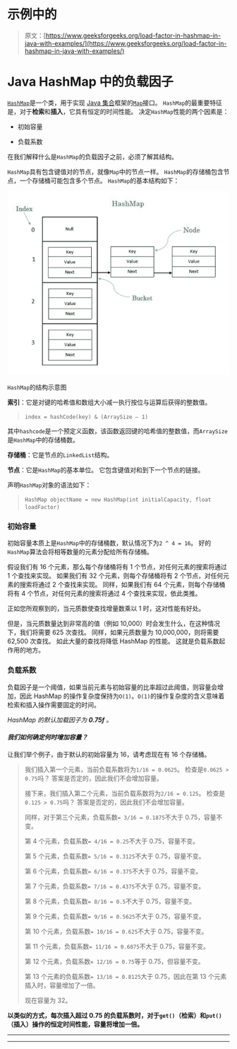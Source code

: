 # 示例中的

> 原文：[https://www.geeksforgeeks.org/load-factor-in-hashmap-in-java-with-examples/](https://www.geeksforgeeks.org/load-factor-in-hashmap-in-java-with-examples/)

# Java HashMap 中的负载因子

[`HashMap`](http://www.geeksforgeeks.org/java-util-hashmap-in-java/)是一个类，用于实现 [Java 集合](https://www.geeksforgeeks.org/collections-in-java-2/)框架的[`Map`](https://www.geeksforgeeks.org/map-interface-java-examples/)接口。 `HashMap`的最重要特征是，对于**检索**和**插入**，它具有恒定的时间性能。 决定`HashMap`性能的两个因素是：

*   初始容量

*   负载系数

在我们解释什么是`HashMap`的负载因子之前，必须了解其结构。

`HashMap`具有包含键值对的节点，就像`Map`中的节点一样。 `HashMap`的存储桶包含节点，一个存储桶可能包含多个节点。 `HashMap`的基本结构如下：

![](img/4df90025256ed5d6298299813e948569.png)

`HashMap`的结构示意图

**索引**：它是对键的哈希值和数组大小减一执行按位与运算后获得的整数值。

> `index = hashCode(key) & (ArraySize – 1)`

其中`hashcode`是一个预定义函数，该函数返回键的哈希值的整数值，而`ArraySize`是`HashMap`中的存储桶数。

**存储桶**：它是节点的`LinkedList`结构。

**节点**：它是`HashMap`的基本单位。 它包含键值对和到下一个节点的链接。

声明`HashMap`对象的语法如下：

> `HashMap objectName = new HashMap(int initialCapacity, float loadFactor)`

### 初始容量

初始容量本质上是`HashMap`中的存储桶数，默认情况下为`2 ^ 4 = 16`。 好的`HashMap`算法会将相等数量的元素分配给所有存储桶。

假设我们有 16 个元素，那么每个存储桶将有 1 个节点，对任何元素的搜索将通过 1 个查找来实现。 如果我们有 32 个元素，则每个存储桶将有 2 个节点，对任何元素的搜索将通过 2 个查找来实现。 同样，如果我们有 64 个元素，则每个存储桶将有 4 个节点，对任何元素的搜索将通过 4 个查找来实现，依此类推。

正如您所观察到的，当元质数使查找增量数乘以 1 时，这对性能有好处。

但是，当元质数量达到非常高的值（例如 10,000）时会发生什么，在这种情况下，我们将需要 625 次查找。 同样，如果元质数量为 10,000,000，则将需要 62,500 次查找。 如此大量的查找将降低 HashMap 的性能。 这就是负载系数起作用的地方。

### 负载系数

负载因子是一个阈值，如果当前元素与初始容量的比率超过此阈值，则容量会增加，因此 HashMap 的操作复杂度保持为`O(1)`。`O(1)`的操作复杂度的含义意味着检索和插入操作需要固定的时间。

*HashMap 的默认加载因子为 **0.75f** 。*

#### *我们如何确定何时增加容量？*

让我们举个例子，由于默认的初始容量为 16，请考虑现在有 16 个存储桶。

> 我们插入第一个元素，当前负载系数将为`1/16 = 0.0625`。 检查是`0.0625 > 0.75`吗？ 答案是否定的，因此我们不会增加容量。
> 
> 接下来，我们插入第二个元素，当前负载系数将为`2/16 = 0.125`。 检查是`0.125 > 0.75`吗？ 答案是否定的，因此我们不会增加容量。
> 
> 同样，对于第三个元素，负载系数`= 3/16 = 0.1875`不大于 0.75，容量不变。
> 
> 第 4 个元素，负载系数`= 4/16 = 0.25`不大于 0.75，容量不变。
> 
> 第 5 个元素，负载系数`= 5/16 = 0.3125`不大于 0.75，容量不变。
> 
> 第 6 个元素，负载系数`= 6/16 = 0.375`不大于 0.75，容量不变。
> 
> 第 7 个元素，负载系数`= 7/16 = 0.4375`不大于 0.75，容量不变。
> 
> 第 8 个元素，负载系数`= 8/16 = 0.5`不大于 0.75，容量不变。
> 
> 第 9 个元素，负载系数`= 9/16 = 0.5625`不大于 0.75，容量不变。
> 
> 第 10 个元素，负载系数`= 10/16 = 0.625`不大于 0.75，容量不变。
> 
> 第 11 个元素，负载系数`= 11/16 = 0.6875`不大于 0.75，容量不变。
> 
> 第 12 个元素，负载系数`= 12/16 = 0.75`等于 0.75，但容量不变。
> 
> 第 13 个元素的负载系数`= 13/16 = 0.8125`大于 0.75，因此在第 13 个元素插入时，容量增加了一倍。
> 
> 现在容量为 32。

**以类似的方式，每次插入超过 0.75 的负载系数时，对于`get()`（检索）和`put()`（插入）操作的恒定时间性能，容量将增加一倍。**



* * *

* * *



